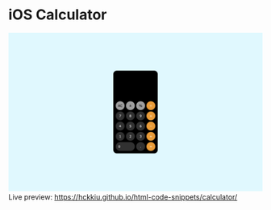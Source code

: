 # iOS Calculator
![image](calculator.png)
Live preview: https://hckkiu.github.io/html-code-snippets/calculator/
